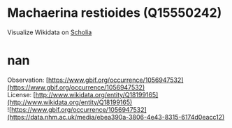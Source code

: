 
Machaerina restioides (Q15550242)
=================================
  
Visualize Wikidata on [Scholia](https://scholia.toolforge.org/taxon/Q15550242)
# nan
  
Observation: [https://www.gbif.org/occurrence/1056947532](https://www.gbif.org/occurrence/1056947532)  
License: [http://www.wikidata.org/entity/Q18199165](http://www.wikidata.org/entity/Q18199165)  
![https://www.gbif.org/occurrence/1056947532](https://data.nhm.ac.uk/media/ebea390a-3806-4e43-8315-6174d0eacc12)